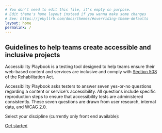 ```yaml
---
# You don't need to edit this file, it's empty on purpose.
# Edit theme's home layout instead if you wanna make some changes
# See: https://jekyllrb.com/docs/themes/#overriding-theme-defaults
layout: home
permalink: /
---
```


## Guidelines to help teams create accessible and inclusive projects

Accessibility Playbook is a testing tool designed to help teams ensure their web-based content and services are inclusive and comply with [Section 508](https://www.section508.gov/) of the Rehabilitation Act.

Accessibility Playbook asks testers to answer seven yes-or-no questions regarding a content or service's accessibility. All questions include specific reproduction steps to ensure that accessibility tests are administered consistently. These seven questions are drawn from user research, internal data, and [WCAG 2.0](https://www.w3.org/TR/WCAG20/).

Select your discipline (currently only front end available):

<a class="usa-button" href="/keyboard-access/">Get started</a>